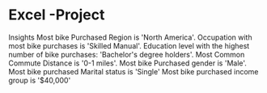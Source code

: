 # Excel -Project
Insights
Most bike Purchased Region is 'North America'.
Occupation with most bike purchases is 'Skilled Manual'.
Education level with the highest number of bike purchases: 'Bachelor's degree holders'.
Most Common Commute Distance is '0-1 miles'.
Most bike Purchased gender is 'Male'.
Most bike purchased Marital status is 'Single'
Most bike purchased income group is '$40,000'
